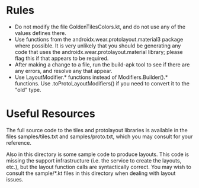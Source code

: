 # Rules

- Do not modify the file GoldenTilesColors.kt, and do not use any of the values defines there.
- Use functions from the androidx.wear.protolayout.material3 package where possible. It is very
  unlikely that you should be generating any code that uses the androidx.wear.protolayout.material
  library; please flag this if that appears to be required.
- After making a change to a file, run the build-apk tool to see if there are any errors, and
  resolve any that appear.
- Use LayoutModifier.* functions instead of Modifiers.Builder().* functions. Use
  .toProtoLayoutModifiers() if you need to convert it to the "old" type.

# Useful Resources

The full source code to the tiles and protolayout libraries is available in the files
samples/tiles.txt and samples/proto.txt, which you may consult for your
reference.

Also in this directory is some sample code to produce layouts. This code is missing the support
infrastructure (i.e. the service to create the layouts, etc.), but the layout function calls are
syntactically correct. You may wish to consult the sample/*.kt files in this directory when dealing
with layout issues.  
